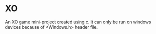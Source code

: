# XO
An XO game mini-project created using c.
It can only be run on windows devices because of <Windows.h> header file.
